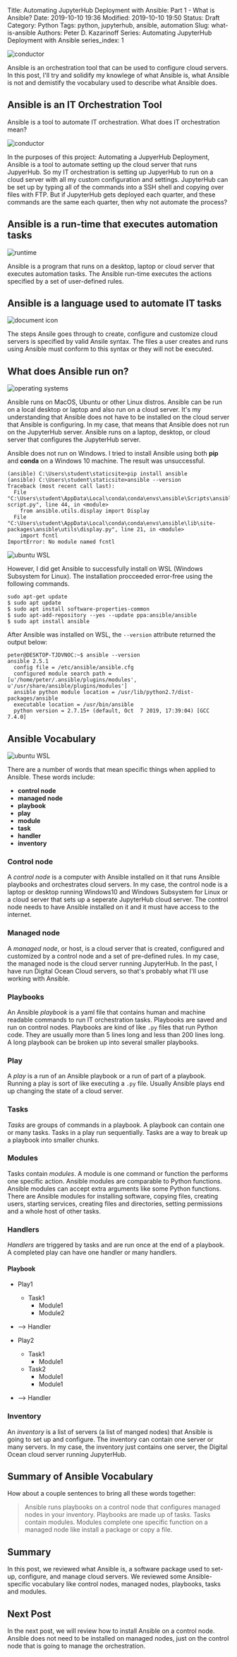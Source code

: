 Title: Automating JupyterHub Deployment with Ansible: Part 1 - What is Ansible?
Date: 2019-10-10 19:36
Modified: 2019-10-10 19:50
Status: Draft
Category: Python
Tags: python, jupyterhub, ansible, automation 
Slug: what-is-ansible
Authors: Peter D. Kazarinoff
Series: Automating JupyterHub Deployment with Ansible
series_index: 1

![conductor]({static}/posts/ansible/images/conductor.png)

Ansible is an orchestration tool that can be used to configure cloud servers. In this post, I'll try and solidify my knowlege of what Ansible is, what Ansible is not and demistify the vocabulary used to describe what Ansible does.

## Ansible is an IT Orchestration Tool

Ansible is a tool to automate IT orchestration. What does IT orchestration mean?

![conductor]({static}/posts/ansible/images/robot_factory.jpg)

In the purposes of this project: Automating a JupyerHub Deployment, Ansible is a tool to automate setting up the cloud server that runs JupyerHub. So my IT orchestration is setting up JupyerHub to run on a cloud server with all my custom configuration and settings. JupyterHub can be set up by typing all of the commands into a SSH shell and copying over files with FTP. But if JupyterHub gets deployed each quarter, and these commands are the same each quarter, then why not automate the process?

## Ansible is a run-time that executes automation tasks

![runtime]({static}/posts/ansible/images/runtime.png)

Ansible is a program that runs on a desktop, laptop or cloud server that executes automation tasks. The Ansible run-time executes the actions specified by a set of user-defined rules.

## Ansible is a language used to automate IT tasks

![document icon]({static}/posts/ansible/images/document_icon.png)

The steps Ansile goes through to create, configure and customize cloud servers is specified by valid Ansile syntax. The files a user creates and runs using Ansible must conform to this syntax or they will not be executed.

## What does Ansible run on?

![operating systems]({static}/posts/ansible/images/operating_systems.png)

Ansible runs on MacOS, Ubuntu or other Linux distros. Ansible can be run on a local desktop or laptop and also run on a cloud server. It's my understanding that Ansible does not have to be installed on the cloud server that Ansible is configuring. In my case, that means that Ansible does not run on the JupyterHub server. Ansible runs on a laptop, desktop, or cloud server that configures the JupyterHub server. 

Ansible does not run on Windows. I tried to install Ansible using both **pip** and **conda** on a Windows 10 machine. The result was unsuccessful.

```text
(ansible) C:\Users\student\staticsite>pip install ansible
(ansible) C:\Users\student\staticsite>ansible --version
Traceback (most recent call last):
  File "C:\Users\student\AppData\Local\conda\conda\envs\ansible\Scripts\ansible-script.py", line 44, in <module>
    from ansible.utils.display import Display
  File "C:\Users\student\AppData\Local\conda\conda\envs\ansible\lib\site-packages\ansible\utils\display.py", line 21, in <module>
    import fcntl
ImportError: No module named fcntl
```

![ubuntu WSL]({static}/posts/ansible/images/ubuntu_wsl.png)

However, I did get Ansible to successfully install on WSL (Windows Subsystem for Linux). The installation procceeded error-free using the following commands.

```text
sudo apt-get update
$ sudo apt update
$ sudo apt install software-properties-common
$ sudo apt-add-repository --yes --update ppa:ansible/ansible
$ sudo apt install ansible
```

After Ansible was installed on WSL, the ```--version``` attribute returned the output below:

```text
peter@DESKTOP-TJDVNOC:~$ ansible --version
ansible 2.5.1
  config file = /etc/ansible/ansible.cfg
  configured module search path = [u'/home/peter/.ansible/plugins/modules', u'/usr/share/ansible/plugins/modules']
  ansible python module location = /usr/lib/python2.7/dist-packages/ansible
  executable location = /usr/bin/ansible
  python version = 2.7.15+ (default, Oct  7 2019, 17:39:04) [GCC 7.4.0]
```

## Ansible Vocabulary

![ubuntu WSL]({static}/posts/ansible/images/dictionary.png)

There are a number of words that mean specific things when applied to Ansible. These words include:

 * **control node**
 * **managed node**
 * **playbook**
 * **play**
 * **module**
 * **task**
 * **handler**
 * **inventory**

### Control node

A _control node_ is a computer with Ansible installed on it that runs Ansible playbooks and orchestrates cloud servers. In my case, the control node is a laptop or desktop running Windows10 and Windows Subsystem for Linux or a cloud server that sets up a seperate JupyterHub cloud server. The control node needs to have Ansible installed on it and it must have access to the internet. 

### Managed node

A _managed node_, or host, is a cloud server that is created, configured and customized by a control node and a set of pre-defined rules. In my case, the managed node is the cloud server running JupyterHub. In the past, I have run Digital Ocean Cloud servers, so that's probably what I'll use working with Ansible. 

### Playbooks

An Ansible _playbook_ is a yaml file that contains human and machine readable commands to run IT orchestration tasks. Playbooks are saved and run on control nodes. Playbooks are kind of like ```.py``` files that run Python code. They are usually more than 5 lines long and less than 200 lines long. A long playbook can be broken up into several smaller playbooks.

### Play

A _play_ is a run of an Ansible playbook or a run of part of a playbook.  Running a play is sort of like executing a ```.py``` file. Usually Ansible plays end up changing the state of a cloud server.

### Tasks

_Tasks_ are groups of commands in a playbook. A playbook can contain one or many tasks. Tasks in a play run sequentially. Tasks are a way to break up a playbook into smaller chunks.

### Modules

Tasks contain _modules_. A module is one command or function the performs one specific action. Ansible modules are comparable to Python functions. Ansible modules can accept extra arguments like some Python functions. There are Ansible modules for installing software, copying files, creating users, starting services, creating files and directories, setting permissions and a whole host of other tasks. 

### Handlers

_Handlers_ are triggered by tasks and are run once at the end of a playbook. A completed play can have one handler or many handlers.

#### Playbook

   * Play1
     * Task1
       * Module1
       * Module2
   * --> Handler 

   * Play2
     * Task1
       * Module1
     * Task2
       * Module1
       * Module1
   * --> Handler

### Inventory

An _inventory_ is a list of servers (a list of manged nodes) that Ansible is going to set up and configure. The inventory can contain one server or many servers. In my case, the inventory just contains one server, the Digital Ocean cloud server running JupyterHub.

## Summary of Ansible Vocabulary

How about a couple sentences to bring all these words together:

> Ansible runs playbooks on a control node that configures managed nodes in your inventory. Playbooks are made up of tasks. Tasks contain modules. Modules complete one specific function on a managed node like install a package or copy a file.

## Summary

In this post, we reviewed what Ansible is, a software package used to set-up, configure, and manage cloud servers. We reviewed some Ansible-specific vocabulary like control nodes, managed nodes, playbooks, tasks and modules. 

## Next Post

In the next post, we will review how to install Ansible on a control node. Ansible does not need to be installed on managed nodes, just on the control node that is going to manage the orchestration.
